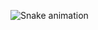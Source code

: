 ![Snake animation](https://github.com/zakelfathi/zakelfathi/blob/output/github-contribution-grid-snake.svg)
